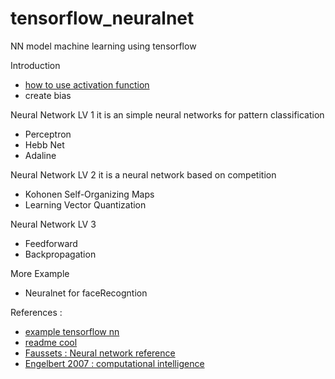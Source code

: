 # tensorflow_neuralnet
NN model machine learning using tensorflow


Introduction
- <a href="https://github.com/zhq41/tensorflow_neuralnet/blob/master/activation_function.py">how to use activation function</a>
- create bias

Neural Network LV 1
it is an simple neural networks for pattern classification
- Perceptron
- Hebb Net
- Adaline

Neural Network LV 2
it is a neural network based on competition
- Kohonen Self-Organizing Maps
- Learning Vector Quantization

Neural Network LV 3
- Feedforward
- Backpropagation


More Example
- Neuralnet for faceRecogntion


References :
- [example tensorflow nn](https://github.com/aymericdamien/TensorFlow-Examples)
- [readme cool](https://gist.github.com/PurpleBooth/109311bb0361f32d87a2)
- [Faussets : Neural network reference](https://www.amazon.com/Fundamentals-Neural-Networks-Architectures-Applications/dp/0133341860)
- [Engelbert 2007 : computational intelligence](https://www.amazon.com/Computational-Intelligence-Introduction-Andries-Engelbrecht/dp/0470035617)
